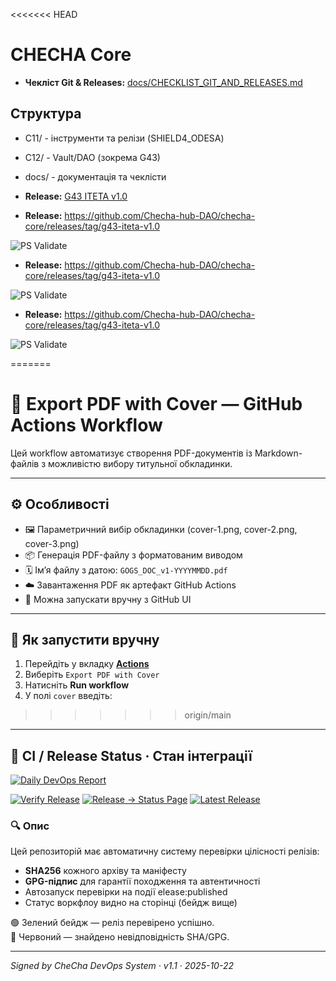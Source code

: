 <<<<<<< HEAD
# CHECHA Core

- **Чекліст Git & Releases:** [docs/CHECKLIST_GIT_AND_RELEASES.md](docs/CHECKLIST_GIT_AND_RELEASES.md)

## Структура
- C11/ - інструменти та релізи (SHIELD4_ODESA)
- C12/ - Vault/DAO (зокрема G43)
- docs/ - документація та чеклісти


- **Release:** [G43 ITETA v1.0](https://github.com/Checha-hub-DAO/checha-core/releases/tag/g43-iteta-v1.0)

- **Release:** https://github.com/Checha-hub-DAO/checha-core/releases/tag/g43-iteta-v1.0

![PS Validate](https://github.com/Checha-hub-DAO/checha-core/actions/workflows/ps-validate.yml/badge.svg)

- **Release:** https://github.com/Checha-hub-DAO/checha-core/releases/tag/g43-iteta-v1.0

![PS Validate](https://github.com/Checha-hub-DAO/checha-core/actions/workflows/ps-validate.yml/badge.svg)

- **Release:** https://github.com/Checha-hub-DAO/checha-core/releases/tag/g43-iteta-v1.0

![PS Validate](https://github.com/Checha-hub-DAO/checha-core/actions/workflows/ps-validate.yml/badge.svg)

=======
# 📄 Export PDF with Cover — GitHub Actions Workflow

Цей workflow автоматизує створення PDF-документів із Markdown-файлів з можливістю вибору титульної обкладинки.

---

## ⚙️ Особливості

- 🖼 Параметричний вибір обкладинки (cover-1.png, cover-2.png, cover-3.png)
- 📦 Генерація PDF-файлу з форматованим виводом
- 🗓 Ім’я файлу з датою: `GOGS_DOC_v1-YYYYMMDD.pdf`
- ☁️ Завантаження PDF як артефакт GitHub Actions
- 🚀 Можна запускати вручну з GitHub UI

---

## 🚀 Як запустити вручну

1. Перейдіть у вкладку [**Actions**](../../actions)
2. Виберіть `Export PDF with Cover`
3. Натисніть **Run workflow**
4. У полі `cover` введіть:
>>>>>>> origin/main

---

## 🧩 CI / Release Status · Стан інтеграції
[![Daily DevOps Report](https://github.com/Checha-hub-DAO/dao-gogs-docs/actions/workflows/daily-devops-report.yml/badge.svg)](https://github.com/Checha-hub-DAO/dao-gogs-docs/actions/workflows/daily-devops-report.yml)

[![Verify Release](https://github.com/Checha-hub-DAO/dao-gogs-docs/actions/workflows/release-verify.yml/badge.svg)](https://github.com/Checha-hub-DAO/dao-gogs-docs/actions/workflows/release-verify.yml)
[![Release → Status Page](https://github.com/Checha-hub-DAO/dao-gogs-docs/actions/workflows/release-status-to-docs.yml/badge.svg)](https://github.com/Checha-hub-DAO/dao-gogs-docs/actions/workflows/release-status-to-docs.yml)
[![Latest Release](https://img.shields.io/github/v/release/Checha-hub-DAO/dao-gogs-docs?label=Latest%20Release)](https://github.com/Checha-hub-DAO/dao-gogs-docs/releases/latest)

### 🔍 Опис

Цей репозиторій має автоматичну систему перевірки цілісності релізів:
- **SHA256** кожного архіву та маніфесту
- **GPG-підпис** для гарантії походження та автентичності
- Автозапуск перевірки на події elease:published
- Статус воркфлоу видно на сторінці (бейдж вище)

🟢 Зелений бейдж — реліз перевірено успішно.  
🔴 Червоний — знайдено невідповідність SHA/GPG.

---

_Signed by CheCha DevOps System · v1.1 · 2025-10-22_


